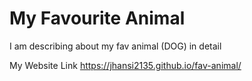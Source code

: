 # My Favourite Animal 
I am describing about my fav animal (DOG) in detail

My Website Link
https://jhansi2135.github.io/fav-animal/
